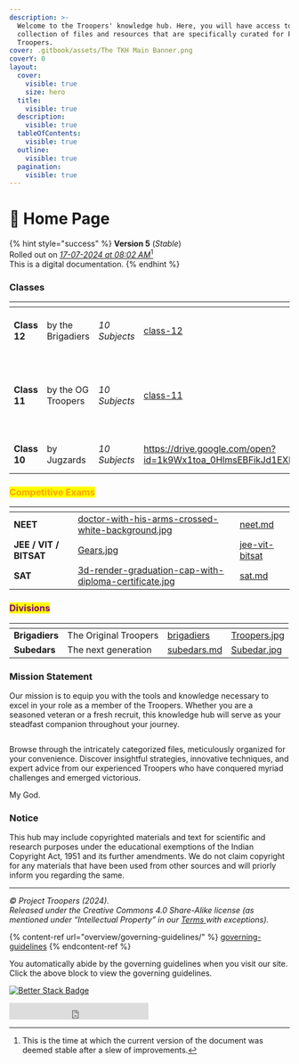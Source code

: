 ```yaml
---
description: >-
  Welcome to the Troopers' knowledge hub. Here, you will have access to a vast
  collection of files and resources that are specifically curated for Project
  Troopers.
cover: .gitbook/assets/The TKH Main Banner.png
coverY: 0
layout:
  cover:
    visible: true
    size: hero
  title:
    visible: true
  description:
    visible: true
  tableOfContents:
    visible: true
  outline:
    visible: true
  pagination:
    visible: true
---
```


# 👋 Home Page

{% hint style="success" %}
**Version 5** (_Stable_)\
Rolled out on [_17-07-2024 at 08:02 AM_](#user-content-fn-1)[^1]\
This is a digital documentation.
{% endhint %}

### Classes

<table data-view="cards"><thead><tr><th></th><th></th><th></th><th data-hidden data-card-target data-type="content-ref"></th><th data-hidden data-card-cover data-type="files"></th></tr></thead><tbody><tr><td><strong>Class 12</strong></td><td>by the Brigadiers</td><td><em>10 Subjects</em></td><td><a href="class/class-12/">class-12</a></td><td><a href=".gitbook/assets/The Troopers Board of Directors.jpg">The Troopers Board of Directors.jpg</a></td></tr><tr><td><strong>Class 11</strong></td><td>by the OG Troopers</td><td><em>10 Subjects</em></td><td><a href="class/class-11/">class-11</a></td><td><a href=".gitbook/assets/person-with-books-digital-art-style-education-day.jpg">person-with-books-digital-art-style-education-day.jpg</a></td></tr><tr><td><strong>Class 10</strong></td><td>by Jugzards</td><td><em>10 Subjects</em></td><td><a href="https://drive.google.com/open?id=1k9Wx1toa_0HlmsEBFikJd1EXDKoDa2V2&#x26;usp=drive_fs">https://drive.google.com/open?id=1k9Wx1toa_0HlmsEBFikJd1EXDKoDa2V2&#x26;usp=drive_fs</a></td><td><a href=".gitbook/assets/Class 10 - Edu Banner (1).jpg">Class 10 - Edu Banner (1).jpg</a></td></tr></tbody></table>

### <mark style="color:orange;">Competitive Exams</mark>

<table data-view="cards"><thead><tr><th></th><th data-hidden data-card-cover data-type="files"></th><th data-hidden data-card-target data-type="content-ref"></th></tr></thead><tbody><tr><td><strong>NEET</strong></td><td><a href=".gitbook/assets/doctor-with-his-arms-crossed-white-background.jpg">doctor-with-his-arms-crossed-white-background.jpg</a></td><td><a href="competitive-exams/neet.md">neet.md</a></td></tr><tr><td><strong>JEE / VIT / BITSAT</strong></td><td><a href=".gitbook/assets/Gears.jpg">Gears.jpg</a></td><td><a href="competitive-exams/jee-vit-bitsat/">jee-vit-bitsat</a></td></tr><tr><td><strong>SAT</strong></td><td><a href=".gitbook/assets/3d-render-graduation-cap-with-diploma-certificate.jpg">3d-render-graduation-cap-with-diploma-certificate.jpg</a></td><td><a href="competitive-exams/sat.md">sat.md</a></td></tr></tbody></table>

### <mark style="color:purple;">Divisions</mark>

<table data-view="cards"><thead><tr><th></th><th></th><th data-hidden data-card-target data-type="content-ref"></th><th data-hidden data-card-cover data-type="files"></th></tr></thead><tbody><tr><td><strong>Brigadiers</strong></td><td>The Original Troopers</td><td><a href="divisions/brigadiers/">brigadiers</a></td><td><a href=".gitbook/assets/Troopers.jpg">Troopers.jpg</a></td></tr><tr><td><strong>Subedars</strong></td><td>The next generation</td><td><a href="divisions/subedars.md">subedars.md</a></td><td><a href=".gitbook/assets/Subedar.jpg">Subedar.jpg</a></td></tr></tbody></table>

### Mission Statement

Our mission is to equip you with the tools and knowledge necessary to excel in your role as a member of the Troopers. Whether you are a seasoned veteran or a fresh recruit, this knowledge hub will serve as your steadfast companion throughout your journey.

<figure><img src="https://images.unsplash.com/photo-1597092451116-27787c07901d?crop=entropy&#x26;cs=srgb&#x26;fm=jpg&#x26;ixid=M3wxOTcwMjR8MHwxfHNlYXJjaHwxfHxBcmNoaXZlc3xlbnwwfHx8fDE3MTI4MjI5MTV8MA&#x26;ixlib=rb-4.0.3&#x26;q=85" alt=""><figcaption></figcaption></figure>

Browse through the intricately categorized files, meticulously organized for your convenience. Discover insightful strategies, innovative techniques, and expert advice from our experienced Troopers who have conquered myriad challenges and emerged victorious.

My God.

### Notice

This hub may include copyrighted materials and text for scientific and research purposes under the educational exemptions of the Indian Copyright Act, 1951 and its further amendments. We do not claim copyright for any materials that have been used from other sources and will priorly inform you regarding the same.

***

_© Project Troopers (2024)._ \
_Released under the Creative Commons 4.0 Share-Alike license (as mentioned under “Intellectual Property” in our_ [_Terms_ ](overview/governing-guidelines/)_with exceptions)._

{% content-ref url="overview/governing-guidelines/" %}
[governing-guidelines](overview/governing-guidelines/)
{% endcontent-ref %}

You automatically abide by the governing guidelines when you visit our site. Click the above block to view the governing guidelines.

[![Better Stack Badge](https://uptime.betterstack.com/status-badges/v3/monitor/n04w.svg)](https://troopers.betteruptime.com/)

<iframe src="https://troopers.betteruptime.com/badge?theme=light" width="250" height="30" frameborder="0" scrolling="no" style="color-scheme: normal"></iframe>

[^1]: This is the time at which the current version of the document was deemed stable after a slew of improvements.
